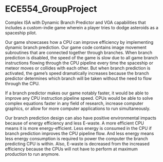 # ECE554_GroupProject
Complex ISA with Dynamic Branch Predictor and VGA capabilities that includes a custom-indie game wherein a player tries to dodge asteroids as a spaceship pilot. 

Our game showcases how a CPU can improve efficiency by implementing dynamic branch prediction. Our game code contains image movement subroutines that are connected together through branches. When branch prediction is disabled, the speed of the game is slow due to all game branch instructions flowing through the CPU pipeline every time the spaceship or meteor moves or collides with each other. But when branch prediction is activated, the game’s speed dramatically increases because the branch predictor determines which branch will be taken without the need to flow through the CPU.

If a branch predictor makes our game notably faster, it would be able to improve any CPU instruction pipeline speed. CPUs would be able to solve complex equations faster in any field of research, increase computer graphics, or allow for more computer applications to run simultaneously. 

Our branch prediction design can also have positive environmental impacts because of energy efficiency and less E-waste. A more efficient CPU means it is more energy-efficient. Less energy is consumed in the CPU if branch prediction improves the CPU pipeline flow. And less energy means less energy consumption is required to power the computer the branch predicting CPU is within. Also, E-waste is decreased from the increased efficiency because the CPUs will not have to perform at maximum production to run anymore. 

